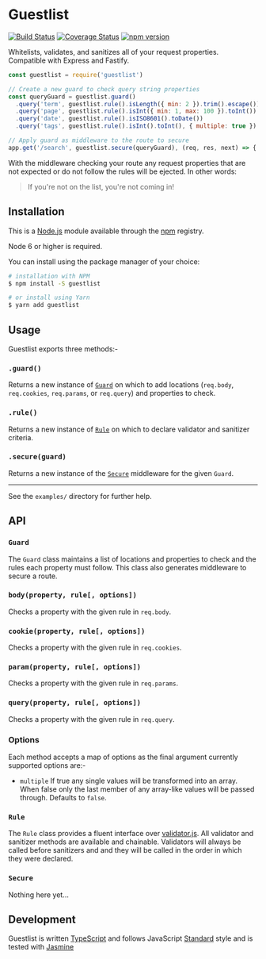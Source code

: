 # Guestlist

[![Build Status](https://travis-ci.org/i-like-robots/guestlist.svg?branch=master)](https://travis-ci.org/i-like-robots/guestlist) [![Coverage Status](https://coveralls.io/repos/github/i-like-robots/guestlist/badge.svg?branch=master)](https://coveralls.io/github/i-like-robots/guestlist) [![npm version](https://badge.fury.io/js/guestlist.svg)](https://badge.fury.io/js/guestlist)

Whitelists, validates, and sanitizes all of your request properties. Compatible with Express and Fastify.

```js
const guestlist = require('guestlist')

// Create a new guard to check query string properties
const queryGuard = guestlist.guard()
  .query('term', guestlist.rule().isLength({ min: 2 }).trim().escape())
  .query('page', guestlist.rule().isInt({ min: 1, max: 100 }).toInt())
  .query('date', guestlist.rule().isISO8601().toDate())
  .query('tags', guestlist.rule().isInt().toInt(), { multiple: true })

// Apply guard as middleware to the route to secure
app.get('/search', guestlist.secure(queryGuard), (req, res, next) => { … })
```

With the middleware checking your route any request properties that are not expected or do not follow the rules will be ejected. In other words:

> If you're not on the list, you're not coming in!

## Installation

This is a [Node.js] module available through the [npm] registry.

Node 6 or higher is required.

[Node.js]: https://nodejs.org/
[npm]: http://npmjs.com/

You can install using the package manager of your choice:

```sh
# installation with NPM
$ npm install -S guestlist

# or install using Yarn
$ yarn add guestlist
```

## Usage

Guestlist exports three methods:-

### `.guard()`

Returns a new instance of [`Guard`](#api-guard) on which to add locations (`req.body`, `req.cookies`, `req.params`, or `req.query`) and properties to check.

### `.rule()`

Returns a new instance of [`Rule`](#api-rule) on which to declare validator and sanitizer criteria.

### `.secure(guard)`

Returns a new instance of the [`Secure`](#api-secure) middleware for the given `Guard`.

---

See the `examples/` directory for further help.

## API

<a name="api-guard"></a>
### `Guard`

The `Guard` class maintains a list of locations and properties to check and the rules each property must follow. This class also generates middleware to secure a route.

### `body(property, rule[, options])`

Checks a property with the given rule in `req.body`.

### `cookie(property, rule[, options])`

Checks a property with the given rule in `req.cookies`.

### `param(property, rule[, options])`

Checks a property with the given rule in `req.params`.

### `query(property, rule[, options])`

Checks a property with the given rule in `req.query`.

### Options

Each method accepts a map of options as the final argument  currently supported options are:-

- `multiple` If true any single values will be transformed into an array. When false only the last member of any array-like values will be passed through. Defaults to `false`.

<a name="api-rule"></a>
### `Rule`

The `Rule` class provides a fluent interface over [validator.js]. All validator and sanitizer methods are available and chainable. Validators will always be called before sanitizers and and they will be called in the order in which they were declared.

[validator.js]: https://www.npmjs.com/package/validator

<a name="api-secure"></a>
### `Secure`

Nothing here yet…

## Development

Guestlist is written [TypeScript] and follows JavaScript [Standard] style and is tested with [Jasmine]

[TypeScript]: https://www.typescriptlang.org/
[Standard]: https://standardjs.com/
[Jasmine]: http://jasmine.github.io/
